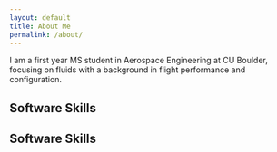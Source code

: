 ```yaml
---
layout: default
title: About Me
permalink: /about/
---
```


I am a first year MS student in Aerospace Engineering at CU Boulder, focusing on fluids with a background in flight performance and configuration.

<div class="content-centered" markdown="1">

## Software Skills


</div>

## Software Skills

<div class="orbit3d">
  <div class="ring">
    <div class="item" style="--angle:   0deg"><span class="logo" style="--img: url('/assets/logos/Matlab_Logo.png')"></span></div>
    <div class="item" style="--angle:  72deg"><span class="logo" style="--img: url('/assets/logos/Solidworks_logo.png')"></span></div>
    <div class="item" style="--angle: 144deg"><span class="logo" style="--img: url('/assets/logos/Fusion360_Logo.png')"></span></div>
    <div class="item" style="--angle: 216deg"><span class="logo" style="--img: url('/assets/logos/SiemensNX_logo.png')"></span></div>
    <div class="item" style="--angle: 288deg"><span class="logo" style="--img: url('/assets/logos/Xfoil_logo.gif')"></span></div>
  </div>
</div>